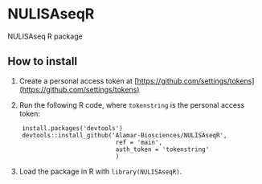 # NULISAseqR
NULISAseq R package

## How to install

1. Create a personal access token at 
[https://github.com/settings/tokens](https://github.com/settings/tokens)

2. Run the following R code, where `tokenstring` is the personal access token:
```
    install.packages('devtools')
    devtools::install_github('Alamar-Biosciences/NULISAseqR',
                              ref = 'main',
                              auth_token = 'tokenstring'
                              )
```

3. Load the package in R with `library(NULISAseqR)`.
